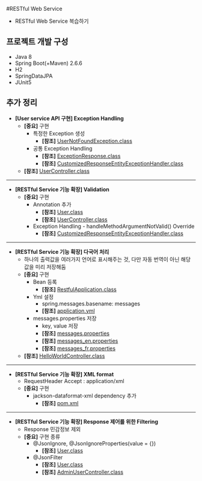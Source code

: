 #RESTful Web Service
- RESTful Web Service 복습하기 

## 프로젝트 개발 구성
- Java 8
- Spring Boot(+Maven) 2.6.6
- H2
- SpringDataJPA
- JUnit5

## 추가 정리
- **[User service API 구현] Exception Handling**
  - **[중요]** 구현
    - 특정한 Exception 생성
      - **[참조]** [UserNotFoundException.class](src/main/java/me/study/restful/user/UserNotFoundException.java)
    - 공통 Exception Handling
      - **[참조]** [ExceptionResponse.class](src/main/java/me/study/restful/Exception/ExceptionResponse.java)
      - **[참조]** [CustomizedResponseEntityExceptionHandler.class](src/main/java/me/study/restful/Exception/CustomizedResponseEntityExceptionHandler.java)
  - **[참조]** [UserController.class](src/main/java/me/study/restful/user/UserController.java)
------------
- **[RESTful Service 기능 확장] Validation**
  - **[중요]** 구현
    - Annotation 추가
      - **[참조]** [User.class](src/main/java/me/study/restful/user/User.java)
      - **[참조]** [UserController.class](src/main/java/me/study/restful/user/UserController.java)
    - Exception Handling - handleMethodArgumentNotValid() Override
      - **[참조]** [CustomizedResponseEntityExceptionHandler.class](src/main/java/me/study/restful/Exception/CustomizedResponseEntityExceptionHandler.java)
------------
- **[RESTful Service 기능 확장] 다국어 처리**
  - 하나의 출력값을 여러가지 언어로 표시해주는 것, 다만 자동 번역이 아닌 해당 값을 미리 저장해둠
  - **[중요]** 구현
    - Bean 등록
      - **[참조]** [RestfulApplication.class](src/main/java/me/study/restful/RestfulApplication.java)
    - Yml 설정 
      - spring.messages.basename: messages
      - **[참조]** [application.yml](src/main/resources/application.yml)
    - messages.properties 저장
      - key, value 저장
      - **[참조]** [messages.properties](src/main/resources/messages.properties)
      - **[참조]** [messages_en.properties](src/main/resources/messages_en.properties)
      - **[참조]** [messages_fr.properties](src/main/resources/messages_fr.properties)
  - **[참조]** [HelloWorldController.class](src/main/java/me/study/restful/helloword/HelloWorldController.java)
------------
- **[RESTful Service 기능 확장] XML format**
  - RequestHeader Accept : application/xml
  - **[중요]** 구현
    - jackson-dataformat-xml dependency 추가
      - **[참조]** [pom.xml](pom.xml)
------------
- **[RESTful Service 기능 확장] Response 제어를 위한 Filtering**
  - Response 민감정보 제외
  - **[중요]** 구현 종류
    - @JsonIgnore, @JsonIgnoreProperties(value = {})
      - **[참조]** [User.class](src/main/java/me/study/restful/user/User.java)
    - @JsonFilter
      - **[참조]** [User.class](src/main/java/me/study/restful/user/User.java)
      - **[참조]** [AdminUserController.class](src/main/java/me/study/restful/user/AdminUserController.java)
      
